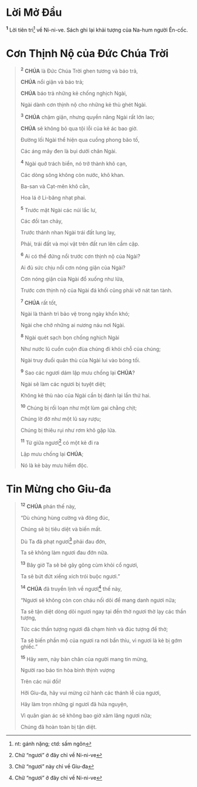 # Lời Mở Đầu

<sup><b>1</b></sup> Lời tiên tri[^1-c29f095e-ab91-474f-91f6-3733a5e6e39d] về Ni-ni-ve. Sách ghi lại khải tượng của Na-hum người Ên-cốc.

# Cơn Thịnh Nộ của Đức Chúa Trời

> <sup><b>2</b></sup> **CHÚA** là Đức Chúa Trời ghen tương và báo trả,
>
> **CHÚA** nổi giận và báo trả;
>
> **CHÚA** báo trả những kẻ chống nghịch Ngài,
>
> Ngài dành cơn thịnh nộ cho những kẻ thù ghét Ngài.
>
> <sup><b>3</b></sup> **CHÚA** chậm giận, nhưng quyền năng Ngài rất lớn lao;
>
> **CHÚA** sẽ không bỏ qua tội lỗi của kẻ ác bao giờ.
>
> Đường lối Ngài thể hiện qua cuồng phong bão tố,
>
> Các áng mây đen là bụi dưới chân Ngài.
>
> <sup><b>4</b></sup> Ngài quở trách biển, nó trở thành khô cạn,
>
> Các dòng sông không còn nước, khô khan.
>
> Ba-san và Cạt-mên khô cằn,
>
> Hoa lá ở Li-băng nhạt phai.
>
> <sup><b>5</b></sup> Trước mặt Ngài các núi lắc lư,
>
> Các đồi tan chảy,
>
> Trước thánh nhan Ngài trái đất lung lay,
>
> Phải, trái đất và mọi vật trên đất run lên cầm cập.
>
> <sup><b>6</b></sup> Ai có thể đứng nổi trước cơn thịnh nộ của Ngài?
>
> Ai đủ sức chịu nổi cơn nóng giận của Ngài?
>
> Cơn nóng giận của Ngài đổ xuống như lửa,
>
> Trước cơn thịnh nộ của Ngài đá khối cũng phải vỡ nát tan tành.
>
> <sup><b>7</b></sup> **CHÚA** rất tốt,
>
> Ngài là thành trì bảo vệ trong ngày khốn khó;
>
> Ngài che chở những ai nương náu nơi Ngài.
>
> <sup><b>8</b></sup> Ngài quét sạch bọn chống nghịch Ngài
>
> Như nước lũ cuồn cuộn đùa chúng đi khỏi chỗ của chúng;
>
> Ngài truy đuổi quân thù của Ngài lui vào bóng tối.
>
> <sup><b>9</b></sup> Sao các ngươi dám lập mưu chống lại **CHÚA**?
>
> Ngài sẽ làm các ngươi bị tuyệt diệt;
>
> Không kẻ thù nào của Ngài cần bị đánh lại lần thứ hai.
>
> <sup><b>10</b></sup> Chúng bị rối loạn như một lùm gai chằng chịt;
>
> Chúng lờ đờ như một lũ say rượu;
>
> Chúng bị thiêu rụi như rơm khô gặp lửa.
>
> <sup><b>11</b></sup> Từ giữa ngươi[^2-c29f095e-ab91-474f-91f6-3733a5e6e39d] có một kẻ đi ra
>
> Lập mưu chống lại **CHÚA**;
>
> Nó là kẻ bày mưu hiểm độc.

# Tin Mừng cho Giu-đa

> <sup><b>12</b></sup> **CHÚA** phán thế này,
>
> “Dù chúng hùng cường và đông đúc,
>
> Chúng sẽ bị tiêu diệt và biến mất.
>
> Dù Ta đã phạt ngươi[^3-c29f095e-ab91-474f-91f6-3733a5e6e39d] phải đau đớn,
>
> Ta sẽ không làm ngươi đau đớn nữa.
>
> <sup><b>13</b></sup> Bây giờ Ta sẽ bẻ gãy gông cùm khỏi cổ ngươi,
>
> Ta sẽ bứt đứt xiềng xích trói buộc ngươi.”
>
> <sup><b>14</b></sup> **CHÚA** đã truyền lịnh về ngươi[^4-c29f095e-ab91-474f-91f6-3733a5e6e39d] thế này,
>
> “Ngươi sẽ không còn con cháu nối dõi để mang danh ngươi nữa;
>
> Ta sẽ tận diệt dòng dõi ngươi ngay tại đền thờ ngươi thờ lạy các thần tượng,
>
> Tức các thần tượng ngươi đã chạm hình và đúc tượng để thờ;
>
> Ta sẽ biến phần mộ của ngươi ra nơi bẩn thỉu, vì ngươi là kẻ bị gớm ghiếc.”
>
> <sup><b>15</b></sup> Hãy xem, này bàn chân của người mang tin mừng,
>
> Người rao báo tin hòa bình thịnh vượng
>
> Trên các núi đồi!
>
> Hỡi Giu-đa, hãy vui mừng cử hành các thánh lễ của ngươi,
>
> Hãy làm trọn những gì ngươi đã hứa nguyện,
>
> Vì quân gian ác sẽ không bao giờ xâm lăng ngươi nữa;
>
> Chúng đã hoàn toàn bị tận diệt.

[^1-c29f095e-ab91-474f-91f6-3733a5e6e39d]: nt: gánh nặng; ctd: sấm ngôn

[^2-c29f095e-ab91-474f-91f6-3733a5e6e39d]: Chữ “ngươi” ở đây chỉ về Ni-ni-ve

[^3-c29f095e-ab91-474f-91f6-3733a5e6e39d]: Chữ “ngươi” này chỉ về Giu-đa

[^4-c29f095e-ab91-474f-91f6-3733a5e6e39d]: Chữ “ngươi” ở đây chỉ về Ni-ni-ve
